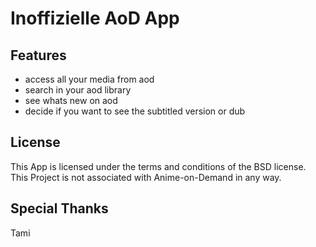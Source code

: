 # Inoffizielle AoD App

## Features
* access all your media from aod
* search in your aod library
* see whats new on aod
* decide if you want to see the subtitled version or dub

## License

This App is licensed under the terms and conditions of the BSD license. This Project is not associated with Anime-on-Demand in any way.

## Special Thanks
Tami